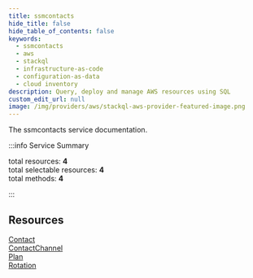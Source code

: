 ```yaml
---
title: ssmcontacts
hide_title: false
hide_table_of_contents: false
keywords:
  - ssmcontacts
  - aws
  - stackql
  - infrastructure-as-code
  - configuration-as-data
  - cloud inventory
description: Query, deploy and manage AWS resources using SQL
custom_edit_url: null
image: /img/providers/aws/stackql-aws-provider-featured-image.png
---
```


The ssmcontacts service documentation.

:::info Service Summary

<div class="row">
<div class="providerDocColumn">
<span>total resources:&nbsp;<b>4</b></span><br />
<span>total selectable resources:&nbsp;<b>4</b></span><br />
<span>total methods:&nbsp;<b>4</b></span><br />
</div>
</div>

:::

## Resources
<div class="row">
<div class="providerDocColumn">
<a href="/providers/aws/ssmcontacts/Contact/">Contact</a><br />
<a href="/providers/aws/ssmcontacts/ContactChannel/">ContactChannel</a>
</div>
<div class="providerDocColumn">
<a href="/providers/aws/ssmcontacts/Plan/">Plan</a><br />
<a href="/providers/aws/ssmcontacts/Rotation/">Rotation</a>
</div>
</div>